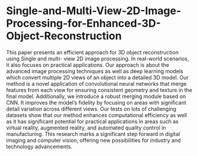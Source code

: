 # Single-and-Multi-View-2D-Image-Processing-for-Enhanced-3D-Object-Reconstruction
This paper presents an efficient approach for 3D object reconstruction using Single and
multi- view 2D image processing. In real-world scenarios, it also focuses on practical
applications. Our approach is about the advanced image processing techniques as well
as deep learning models which convert multiple 2D views of an object into a detailed 3D
model. Our method is a novel application of convolutional neural networks that merge
features from each view for ensuring consistent geometry and texture in the final model.
Additionally, we introduce a robust merging module based on CNN. It improves the
model’s fidelity by focusing on areas with significant detail variation across different views.
Our tests on lots of challenging datasets show that our method enhances computational
efficiency as well as it has significant potential for practical applications in areas such as
virtual reality, augmented reality, and automated quality control in manufacturing. This
research marks a significant step forward in digital imaging and computer vision, offering
new possibilities for industry and technology advancements.
